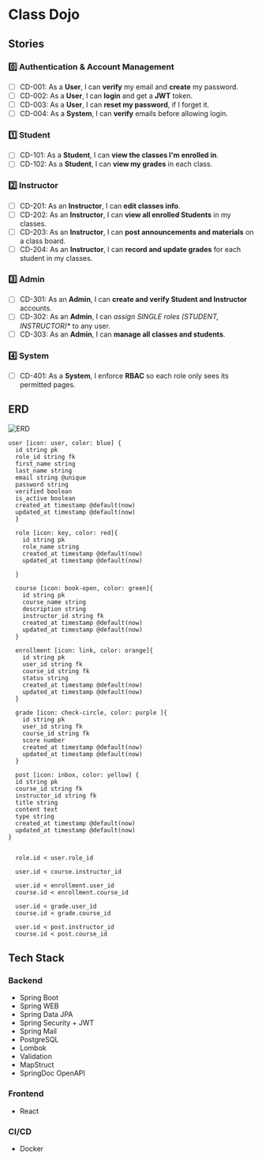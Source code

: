 # Class Dojo

## Stories

### :zero: Authentication & Account Management

- [ ] CD-001: As a **User**, I can **verify** my email and **create** my password.
- [ ] CD-002: As a **User**, I can **login** and get a **JWT** token.
- [ ] CD-003: As a **User**, I can **reset my password**, if I forget it.
- [ ] CD-004: As a **System**, I can **verify** emails before allowing login.

### :one: Student

- [ ] CD-101: As a **Student**, I can **view the classes I'm enrolled in**.
- [ ] CD-102: As a **Student**, I can **view my grades** in each class.

### :two: Instructor

- [ ] CD-201: As an **Instructor**, I can **edit classes info**.
- [ ] CD-202: As an **Instructor**, I can **view all enrolled Students** in my classes.
- [ ] CD-203: As an **Instructor**, I can **post announcements and materials** on a class board.
- [ ] CD-204: As an **Instructor**, I can **record and update grades** for each student in my classes.

### :three: Admin

- [ ] CD-301: As an **Admin**, I can **create and verify Student and Instructor** accounts.
- [ ] CD-302: As an **Admin**, I can *assign SINGLE roles (STUDENT, INSTRUCTOR)** to any user.
- [ ] CD-303: As an **Admin**, I can **manage all classes and students**.

### :four: System
- [ ] CD-401: As a **System**, I enforce **RBAC** so each role only sees its permitted pages. 

## ERD

![ERD](ERD.png)

```
user [icon: user, color: blue] {
  id string pk
  role_id string fk
  first_name string
  last_name string
  email string @unique
  password string
  verified boolean 
  is_active boolean
  created_at timestamp @default(now)
  updated_at timestamp @default(now)
  }

  role [icon: key, color: red]{
    id string pk
    role_name string
    created_at timestamp @default(now)
    updated_at timestamp @default(now)
  
  }

  course [icon: book-open, color: green]{
    id string pk
    course_name string
    description string
    instructor_id string fk
    created_at timestamp @default(now)
    updated_at timestamp @default(now)
  }

  enrollment [icon: link, color: orange]{
    id string pk
    user_id string fk
    course_id string fk
    status string
    created_at timestamp @default(now)
    updated_at timestamp @default(now)
  }  

  grade [icon: check-circle, color: purple ]{
    id string pk
    user_id string fk
    course_id string fk
    score number
    created_at timestamp @default(now)
    updated_at timestamp @default(now)
  }

  post [icon: inbox, color: yellow] {
  id string pk
  course_id string fk
  instructor_id string fk
  title string
  content text
  type string
  created_at timestamp @default(now)
  updated_at timestamp @default(now)
}


  role.id < user.role_id

  user.id < course.instructor_id

  user.id < enrollment.user_id
  course.id < enrollment.course_id

  user.id < grade.user_id
  course.id < grade.course_id

  user.id < post.instructor_id
  course.id < post.course_id
```

## Tech Stack

### Backend

- Spring Boot
- Spring WEB
- Spring Data JPA
- Spring Security + JWT
- Spring Mail
- PostgreSQL
- Lombok
- Validation
- MapStruct
- SpringDoc OpenAPI

### Frontend

- React

### CI/CD

- Docker